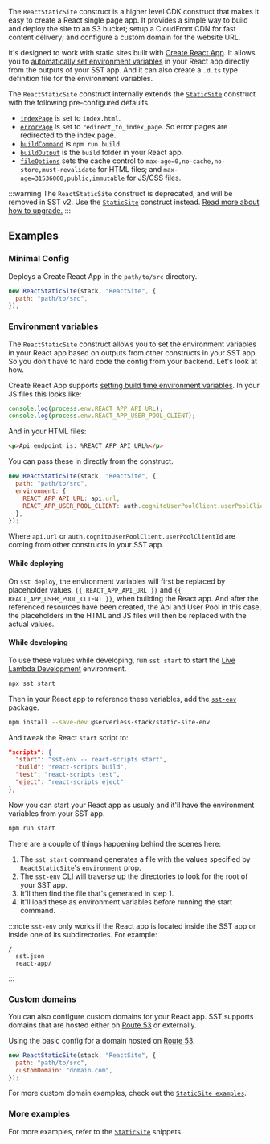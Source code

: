 The `ReactStaticSite` construct is a higher level CDK construct that makes it easy to create a React single page app. It provides a simple way to build and deploy the site to an S3 bucket; setup a CloudFront CDN for fast content delivery; and configure a custom domain for the website URL.

It's designed to work with static sites built with [Create React App](https://create-react-app.dev/). It allows you to [automatically set environment variables](#configuring-environment-variables) in your React app directly from the outputs of your SST app. And it can also create a `.d.ts` type definition file for the environment variables.

The `ReactStaticSite` construct internally extends the [`StaticSite`](StaticSite.md) construct with the following pre-configured defaults.

- [`indexPage`](StaticSite.md#indexpage) is set to `index.html`.
- [`errorPage`](StaticSite.md#errorpage) is set to `redirect_to_index_page`. So error pages are redirected to the index page.
- [`buildCommand`](StaticSite.md#buildcommand) is `npm run build`.
- [`buildOutput`](StaticSite.md#buildoutput) is the `build` folder in your React app.
- [`fileOptions`](StaticSite.md#fileoptions) sets the cache control to `max-age=0,no-cache,no-store,must-revalidate` for HTML files; and `max-age=31536000,public,immutable` for JS/CSS files.

:::warning
The `ReactStaticSite` construct is deprecated, and will be removed in SST v2. Use the [`StaticSite`](StaticSite.md) construct instead. [Read more about how to upgrade.](../upgrade-guide.md#upgrade-to-v118)
:::

## Examples

### Minimal Config

Deploys a Create React App in the `path/to/src` directory.

```js
new ReactStaticSite(stack, "ReactSite", {
  path: "path/to/src",
});
```

### Environment variables

The `ReactStaticSite` construct allows you to set the environment variables in your React app based on outputs from other constructs in your SST app. So you don't have to hard code the config from your backend. Let's look at how.

Create React App supports [setting build time environment variables](https://create-react-app.dev/docs/adding-custom-environment-variables/). In your JS files this looks like:


```js title="src/App.js"
console.log(process.env.REACT_APP_API_URL);
console.log(process.env.REACT_APP_USER_POOL_CLIENT);
```

And in your HTML files:


```html title="public/index.html"
<p>Api endpoint is: %REACT_APP_API_URL%</p>
```

You can pass these in directly from the construct.

```js {3-6}
new ReactStaticSite(stack, "ReactSite", {
  path: "path/to/src",
  environment: {
    REACT_APP_API_URL: api.url,
    REACT_APP_USER_POOL_CLIENT: auth.cognitoUserPoolClient.userPoolClientId,
  },
});
```

Where `api.url` or `auth.cognitoUserPoolClient.userPoolClientId` are coming from other constructs in your SST app.

#### While deploying

On `sst deploy`, the environment variables will first be replaced by placeholder values, `{{ REACT_APP_API_URL }}` and `{{ REACT_APP_USER_POOL_CLIENT }}`, when building the React app. And after the referenced resources have been created, the Api and User Pool in this case, the placeholders in the HTML and JS files will then be replaced with the actual values.

#### While developing

To use these values while developing, run `sst start` to start the [Live Lambda Development](/live-lambda-development.md) environment.

``` bash
npx sst start
```

Then in your React app to reference these variables, add the [`sst-env`](/packages/static-site-env.md) package.

```bash
npm install --save-dev @serverless-stack/static-site-env
```

And tweak the React `start` script to:

```json title="package.json" {2}
"scripts": {
  "start": "sst-env -- react-scripts start",
  "build": "react-scripts build",
  "test": "react-scripts test",
  "eject": "react-scripts eject"
},
```

Now you can start your React app as usualy and it'll have the environment variables from your SST app.

``` bash
npm run start
```

There are a couple of things happening behind the scenes here:

1. The `sst start` command generates a file with the values specified by `ReactStaticSite`'s `environment` prop.
2. The `sst-env` CLI will traverse up the directories to look for the root of your SST app.
3. It'll then find the file that's generated in step 1.
4. It'll load these as environment variables before running the start command.

:::note
`sst-env` only works if the React app is located inside the SST app or inside one of its subdirectories. For example:

```
/
  sst.json
  react-app/
```
:::

### Custom domains

You can also configure custom domains for your React app. SST supports domains that are hosted either on [Route 53](https://aws.amazon.com/route53/) or externally.

Using the basic config for a domain hosted on [Route 53](https://aws.amazon.com/route53/).

```js {3}
new ReactStaticSite(stack, "ReactSite", {
  path: "path/to/src",
  customDomain: "domain.com",
});
```

For more custom domain examples, check out the [`StaticSite examples`](StaticSite.md#configuring-custom-domains).

### More examples

For more examples, refer to the [`StaticSite`](StaticSite.md) snippets.

